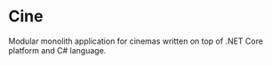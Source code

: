 # Cine
Modular monolith application for cinemas written on top of .NET Core platform and C# language. 
